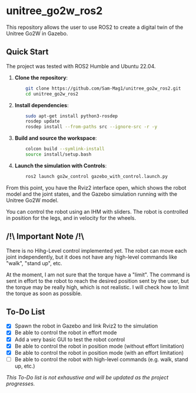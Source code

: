 # unitree_go2w_ros2

This repository allows the user to use ROS2 to create a digital twin of the Unitree Go2W in Gazebo.

## Quick Start

The project was tested with ROS2 Humble and Ubuntu 22.04. 

1. **Clone the repository**:
    ```bash
        git clone https://github.com/Sam-Mag1/unitree_go2w_ros2.git
        cd unitree_go2w_ros2
    ```
2. **Install dependencies**:
    ```bash
        sudo apt-get install python3-rosdep
        rosdep update
        rosdep install --from-paths src --ignore-src -r -y
    ```
3. **Build and source the workspace**:
    ```bash
        colcon build --symlink-install
        source install/setup.bash
    ```
4. **Launch the simulation with Controls**:
    ```bash
        ros2 launch go2w_control gazebo_with_control.launch.py
    ```

From this point, you have the Rviz2 interface open, which shows the robot model and the joint states, and the Gazebo simulation running with the Unitree Go2W model.

You can control the robot using an IHM with sliders. The robot is controlled in position for the legs, and in velocity for the wheels.

## __/!\\ Important Note /!\\__
There is no Hihg-Level control implemented yet. The robot can move each joint independently, but it does not have any high-level commands like "walk", "stand up", etc. 

At the moment, I am not sure that the torque have a "limit". The command is sent in effort to the robot to reach the desired position sent by the user, but the torque may be really high, which is not realistic. I will check how to limit the torque as soon as possible.

## To-Do List

- [x] Spawn the robot in Gazebo and link Rviz2 to the simulation
- [x] Be able to control the robot in effort mode
- [x] Add a very basic GUI to test the robot control
- [x] Be able to control the robot in position mode (without effort limitation)
- [x] Be able to control the robot in position mode (with an effort limitation)
- [ ] Be able to control the robot with high-level commands (e.g. walk, stand up, etc.)

*This To-Do list is not exhaustive and will be updated as the project progresses.*